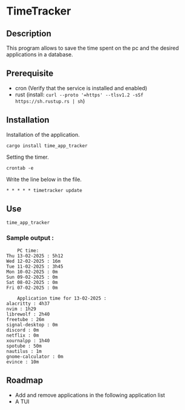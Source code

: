 # TimeTracker

## Description
This program allows to save the time spent on the pc and the desired applications in a database.

## Prerequisite
- cron (Verify that the service is installed and enabled)
- rust (install: `curl --proto '=https' --tlsv1.2 -sSf https://sh.rustup.rs | sh`)

## Installation
Installation of the application.
```
cargo install time_app_tracker
```
Setting the timer.
```
crontab -e
```

Write the line below in the file.
```
* * * * * timetracker update
```

## Use
```
time_app_tracker
```

### Sample output :
```
	PC time:
Thu 13-02-2025 : 5h12
Wed 12-02-2025 : 16m
Tue 11-02-2025 : 3h45
Mon 10-02-2025 : 0m
Sun 09-02-2025 : 0m
Sat 08-02-2025 : 0m
Fri 07-02-2025 : 0m

	Application time for 13-02-2025 :
alacritty : 4h37
nvim : 1h29
librewolf : 2h40
freetube : 26m
signal-desktop : 0m
discord : 0m
netflix : 0m
xournalpp : 1h40
spotube : 50m
nautilus : 1m
gnome-calculator : 0m
evince : 10m
```

## Roadmap
- Add and remove applications in the following application list
- A TUI

